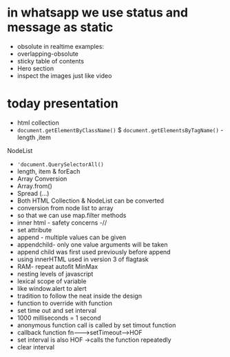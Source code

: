 # in whatsapp we use  status and message as static
- obsolute in realtime examples:
- overlapping-obsolute
- sticky table of  contents
- Hero section
- inspect the images just like video
# today presentation
- html collection
- `document.getElementByClassName()` $ `document.getElementsByTagName()`
-length ,item

NodeList
- `'document.QuerySelectorAll()`
- length, item & forEach
- Array Conversion
- Array.from()
- Spread (...)
- Both HTML Collection & NodeList can be converted
- conversion from  node list to array
- so that we can use map.filter methods
- inner html - safety  concerns
-//<!XSS -type of attack- assignment//--!>
- set attribute 
- append - multiple values can be given
- appendchild- only one value arguments will be taken
- append child was first used previously before append
- using innerHTML used in version 3 of flagtask
- RAM- repeat autofit MinMax
- nesting levels of javascript
- lexical scope of variable
- like window.alert to alert
- tradition to follow the neat inside the design
- function to override with function
- set time out and set interval
- 1000 milliseconds = 1 second
- anonymous function call  is called by set timout function
- callback function fn--->setTimeout-->HOF
- set interval is also HOF ->calls the function repeatedly
- clear interval